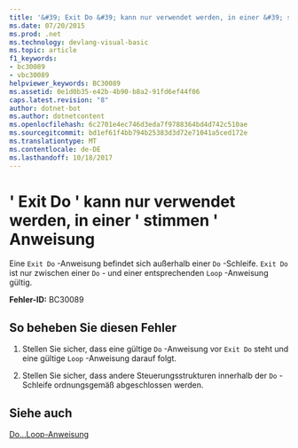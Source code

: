```yaml
---
title: '&#39; Exit Do &#39; kann nur verwendet werden, in einer &#39; stimmen &#39; Anweisung'
ms.date: 07/20/2015
ms.prod: .net
ms.technology: devlang-visual-basic
ms.topic: article
f1_keywords:
- bc30089
- vbc30089
helpviewer_keywords: BC30089
ms.assetid: 0e1d0b35-e42b-4b90-b8a2-91fd6ef44f06
caps.latest.revision: "8"
author: dotnet-bot
ms.author: dotnetcontent
ms.openlocfilehash: 6c2701e4ec746d3eda7f9788364bd4d742c510ae
ms.sourcegitcommit: bd1ef61f4bb794b25383d3d72e71041a5ced172e
ms.translationtype: MT
ms.contentlocale: de-DE
ms.lasthandoff: 10/18/2017
---
```

# <a name="39exit-do39-can-only-appear-inside-a-39do39-statement"></a>&#39; Exit Do &#39; kann nur verwendet werden, in einer &#39; stimmen &#39; Anweisung
Eine `Exit Do` -Anweisung befindet sich außerhalb einer `Do` -Schleife. `Exit Do` ist nur zwischen einer `Do` - und einer entsprechenden `Loop` -Anweisung gültig.  
  
 **Fehler-ID:** BC30089  
  
## <a name="to-correct-this-error"></a>So beheben Sie diesen Fehler  
  
1.  Stellen Sie sicher, dass eine gültige `Do` -Anweisung vor `Exit Do` steht und eine gültige `Loop` -Anweisung darauf folgt.  
  
2.  Stellen Sie sicher, dass andere Steuerungsstrukturen innerhalb der `Do` -Schleife ordnungsgemäß abgeschlossen werden.  
  
## <a name="see-also"></a>Siehe auch  
 [Do...Loop-Anweisung](../../visual-basic/language-reference/statements/do-loop-statement.md)
